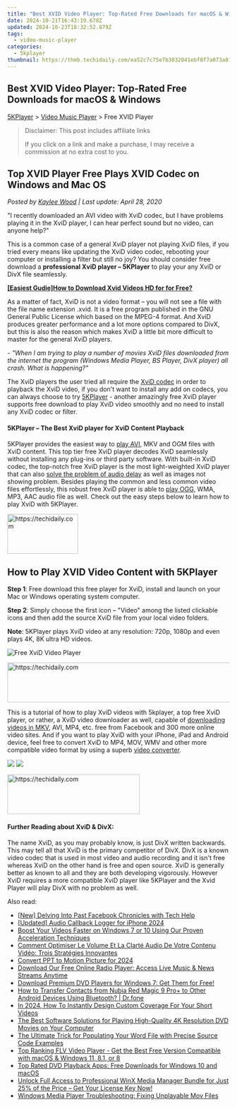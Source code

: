 ```yaml
---
title: "Best XVID Video Player: Top-Rated Free Downloads for macOS & Windows"
date: 2024-10-21T16:43:19.678Z
updated: 2024-10-23T18:32:52.879Z
tags:
  - video-music-player
categories:
  - 5kplayer
thumbnail: https://thmb.techidaily.com/ea52c7c75e7b3032041ebf8f7a073a81be868964630fead8d644714b724c8d98.jpg
---
```


## Best XVID Video Player: Top-Rated Free Downloads for macOS & Windows

[5KPlayer](https://tools.techidaily.com/5kplayer/products/) \> [Video Music Player](https://tools.techidaily.com/5kplayer/video-music-player/) \> Free XVID Player

>  Disclaimer: This post includes affiliate links
>
>  If you click on a link and make a purchase, I may receive a commission at no extra cost to you.
>

## Top XVID Player Free Plays XVID Codec on Windows and Mac OS

 _Posted by [Kaylee Wood](https://www.quora.com/profile/Amanda-Hu-21) | Last update: April 28, 2020_

"I recently downloaded an AVI video with XviD codec, but I have problems playing it in the XviD player, I can hear perfect sound but no video, can anyone help?"

This is a common case of a general XviD player not playing XviD files, if you tried every means like updating the XviD video codec, rebooting your computer or installing a filter but still no joy? You should consider free download a **professional XviD player – 5KPlayer** to play your any XviD or DivX file seamlessly.

**[\[Easiest Gudie\]How to Download Xvid Videos HD for for Free?](https://tools.techidaily.com/5kplayer/youtube-download/)**

As a matter of fact, XviD is not a video format – you will not see a file with the file name extension .xvid. It is a free program published in the GNU General Public License which based on the MPEG-4 format. And XviD produces greater performance and a lot more options compared to DivX, but this is also the reason which makes XviD a little bit more difficult to master for the general XviD players.

_\- "When I am trying to play a number of movies XviD files downloaded from the internet the program (Windows Media Player, BS Player, DivX player) all crash. What is happening?"_ 

 The XviD players the user tried all require the [XviD codec](https://tools.techidaily.com/5kplayer/video-music-player/) in order to playback the XviD video, if you don't want to install any add on codecs, you can always choose to try [5KPlayer](https://tools.techidaily.com/5kplayer/products/) \- another amazingly free XviD player supports free download to play XviD video smoothly and no need to install any XviD codec or filter.

#### **5KPlayer – The Best XviD player for XviD Content Playback**

5KPlayer provides the easiest way to [play AVI](https://tools.techidaily.com/5kplayer/video-music-player/), MKV and OGM files with XviD content. This top tier free XviD player decodes XviD seamlessly without installing any plug-ins or third party software. With built-in XviD codec, the top-notch free XviD player is the most light-weighted XviD player that can also [solve the problem of audio delay](https://tools.techidaily.com/5kplayer/video-music-player/) as well as images not showing problem. Besides playing the common and less common video files effortlessly, this robust free XviD player is able to [play OGG](https://tools.techidaily.com/5kplayer/video-music-player/), WMA, MP3, AAC audio file as well. Check out the easy steps below to learn how to play XviD with 5KPlayer. 

<!-- affiliate ads begin -->
<a href="https://malaysia-healthcare-travel-council.pxf.io/c/5597632/1576477/17382" target="_top" id="1576477">
  <img src="//a.impactradius-go.com/display-ad/17382-1576477" border="0" alt="https://techidaily.com" width="160" height="90"/>
</a>
<img height="0" width="0" src="https://malaysia-healthcare-travel-council.pxf.io/i/5597632/1576477/17382" style="position:absolute;visibility:hidden;" border="0" />
<!-- affiliate ads end -->

## How to Play XVID Video Content with 5KPlayer

**Step 1**: Free download this free player for XviD, install and launch on your Mac or Windows operating system computer. 

**Step 2**: Simply choose the first icon – "Video" among the listed clickable icons and then add the source XviD file from your local video folders. 

**Note**: 5KPlayer plays XviD video at any resolution: 720p, 1080p and even plays 4K, 8K ultra HD videos. 

![Free XviD Video Player](https://www.5kplayer.com/video-music-player/img/free-4k-video-player-02.jpg) 

<!-- affiliate ads begin -->
<a href="https://unicoeye.pxf.io/c/5597632/2134230/18498" target="_top" id="2134230">
  <img src="//a.impactradius-go.com/display-ad/18498-2134230" border="0" alt="https://techidaily.com" width="728" height="90"/>
</a>
<img height="0" width="0" src="https://unicoeye.pxf.io/i/5597632/2134230/18498" style="position:absolute;visibility:hidden;" border="0" />
<!-- affiliate ads end -->

This is a tutorial of how to play XviD videos with 5kplayer, a top free XviD player, or rather, a XviD video downloader as well, capable of [downloading videos in MKV](https://tools.techidaily.com/5kplayer/youtube-download/), AVI, MP4, etc. free from Facebook and 300 more online video sites. And if you want to play XviD with your iPhone, iPad and Android device, feel free to convert XviD to MP4, MOV, WMV and other more compatible video format by using a superb [video converter](https://tools.techidaily.com/5kplayer/products/). 

[![](https://www.5kplayer.com/video-music-player/../button/freedownwhitewin.png)](https://tools.techidaily.com/5kplayer/products/) [![](https://www.5kplayer.com/video-music-player/../button/freedownbackmac.png)](https://tools.techidaily.com/5kplayer/products/) 

<!-- affiliate ads begin -->
<a href="https://laganoo.pxf.io/c/5597632/1484910/16446" target="_top" id="1484910">
  <img src="//a.impactradius-go.com/display-ad/16446-1484910" border="0" alt="https://techidaily.com" width="300" height="90"/>
</a>
<img height="0" width="0" src="https://laganoo.pxf.io/i/5597632/1484910/16446" style="position:absolute;visibility:hidden;" border="0" />
<!-- affiliate ads end -->

#### **Further Reading about XviD & DivX:**

The name XviD, as you may probably know, is just DivX written backwards. This may tell all that XviD is the primary competitor of DivX. DivX is a known video codec that is used in most video and audio recording and it isn't free whereas XviD on the other hand is free and open source. XviD is generally better as known to all and they are both developing vigorously. However XviD requires a more compatible XviD player like 5KPlayer and the Xvid Player will play DivX with no problem as well.

<ins class="adsbygoogle"
     style="display:block"
     data-ad-format="autorelaxed"
     data-ad-client="ca-pub-7571918770474297"
     data-ad-slot="1223367746"></ins>

<ins class="adsbygoogle"
     style="display:block"
     data-ad-client="ca-pub-7571918770474297"
     data-ad-slot="8358498916"
     data-ad-format="auto"
     data-full-width-responsive="true"></ins>

<span class="atpl-alsoreadstyle">Also read:</span>
<div><ul>
<li><a href="https://facebook-video-recording.techidaily.com/new-delving-into-past-facebook-chronicles-with-tech-help/"><u>[New] Delving Into Past Facebook Chronicles with Tech Help</u></a></li>
<li><a href="https://extra-information.techidaily.com/updated-audio-callback-logger-for-iphone-2024/"><u>[Updated] Audio Callback Logger for iPhone 2024</u></a></li>
<li><a href="https://video-ai-editor.techidaily.com/boost-your-videos-faster-on-windows-7-or-10-using-our-proven-acceleration-techniques/"><u>Boost Your Videos Faster on Windows 7 or 10 Using Our Proven Acceleration Techniques</u></a></li>
<li><a href="https://some-knowledge.techidaily.com/comment-optimiser-le-volume-et-la-clarte-audio-de-votre-contenu-video-trois-strategies-innovantes/"><u>Comment Optimiser Le Volume Et La Clarté Audio De Votre Contenu Vidéo: Trois Stratégies Innovantes</u></a></li>
<li><a href="https://screen-video-capture.techidaily.com/convert-ppt-to-motion-picture-for-2024/"><u>Convert PPT to Motion Picture for 2024</u></a></li>
<li><a href="https://video-ai-editor.techidaily.com/download-our-free-online-radio-player-access-live-music-and-news-streams-anytime/"><u>Download Our Free Online Radio Player: Access Live Music & News Streams Anytime</u></a></li>
<li><a href="https://video-ai-editor.techidaily.com/download-premium-dvd-players-for-windows-7-get-them-for-free/"><u>Download Premium DVD Players for Windows 7: Get Them for Free!</u></a></li>
<li><a href="https://blog-min.techidaily.com/how-to-transfer-contacts-from-nubia-red-magic-9-proplus-to-other-android-devices-using-bluetooth-drfone-by-drfone-transfer-from-android-transfer-from-android/"><u>How to Transfer Contacts from Nubia Red Magic 9 Pro+ to Other Android Devices Using Bluetooth? | Dr.fone</u></a></li>
<li><a href="https://youtube-stream.techidaily.com/in-2024-how-to-instantly-design-custom-coverage-for-your-short-videos/"><u>In 2024, How To Instantly Design Custom Coverage For Your Short Videos</u></a></li>
<li><a href="https://video-ai-editor.techidaily.com/the-best-software-solutions-for-playing-high-quality-4k-resolution-dvd-movies-on-your-computer/"><u>The Best Software Solutions for Playing High-Quality 4K Resolution DVD Movies on Your Computer</u></a></li>
<li><a href="https://technical-tips.techidaily.com/the-ultimate-trick-for-populating-your-word-file-with-precise-source-code-examples/"><u>The Ultimate Trick for Populating Your Word File with Precise Source Code Examples</u></a></li>
<li><a href="https://video-ai-editor.techidaily.com/top-ranking-flv-video-player-get-the-best-free-version-compatible-with-macos-and-windows-11-81-or-8/"><u>Top Ranking FLV Video Player - Get the Best Free Version Compatible with macOS & Windows 11, 8.1, or 8</u></a></li>
<li><a href="https://video-ai-editor.techidaily.com/top-rated-dvd-playback-apps-free-downloads-for-windows-10-and-macos/"><u>Top Rated DVD Playback Apps: Free Downloads for Windows 10 and macOS</u></a></li>
<li><a href="https://discover-awesome.techidaily.com/unlock-full-access-to-professional-winx-media-manager-bundle-for-just-25-of-the-price-get-your-license-key-now/"><u>Unlock Full Access to Professional WinX Media Manager Bundle for Just 25% of the Price – Get Your License Key Now!</u></a></li>
<li><a href="https://video-ai-editor.techidaily.com/windows-media-player-troubleshooting-fixing-unplayable-mov-files/"><u>Windows Media Player Troubleshooting: Fixing Unplayable Mov Files</u></a></li>
</ul></div>

